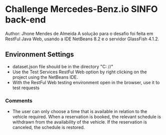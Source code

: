 # Challenge Mercedes-Benz.io SINFO back-end


Author: Jhone Mendes de Almeida
A solução para o desafio foi feita em RestFul Java Web, usando a IDE NetBeans 8.2 e o servidor GlassFish 4.1.2.


## Environment Settings

 - dataset.json file should be in the directory "C: //"
 - Use the Test Services RestFul Web option by right clicking on the project using the NetBeans IDE.
 - With the RestFul Web testing environment open in the browser, use it to test requests

### Comments
 - The user can only choose a time that is available in relation to the vehicle required. When a reservation is booked, the relevant schedule is withdrawn from the availability of the vehicle. If the reservation is canceled, the schedule is restored.
